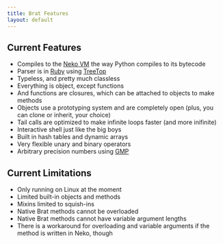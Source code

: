 ```yaml
---
title: Brat Features
layout: default
---
```

## Current Features

* Compiles to the [Neko VM](http://nekovm.org/) the way Python compiles to its bytecode
* Parser is in [Ruby](http://ruby-lang.org) using [TreeTop](http://treetop.rubyforge.org/)
* Typeless, and pretty much classless
* Everything is object, except functions
* And functions are closures, which can be attached to objects to make methods
* Objects use a prototyping system and are completely open (plus, you can clone or inherit, your choice)
* Tail calls are optimized to make infinite loops faster (and more inifinite)
* Interactive shell just like the big boys
* Built in hash tables and dynamic arrays
* Very flexible unary and binary operators
* Arbitrary precision numbers using [GMP](http://gmplib.org/)

## Current Limitations

* Only running on Linux at the moment
* Limited built-in objects and methods
* Mixins limited to squish-ins
* Native Brat methods cannot be overloaded
* Native Brat methods cannot have variable argument lengths
* There is a workaround for overloading and variable arguments if the method is written in Neko, though
